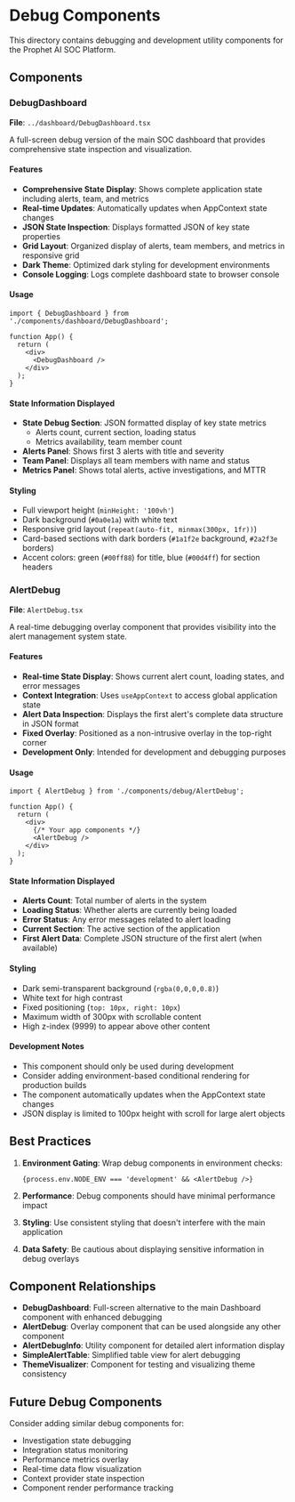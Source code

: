 # Debug Components

This directory contains debugging and development utility components for the Prophet AI SOC Platform.

## Components

### DebugDashboard

**File**: `../dashboard/DebugDashboard.tsx`

A full-screen debug version of the main SOC dashboard that provides comprehensive state inspection and visualization.

#### Features

- **Comprehensive State Display**: Shows complete application state including alerts, team, and metrics
- **Real-time Updates**: Automatically updates when AppContext state changes
- **JSON State Inspection**: Displays formatted JSON of key state properties
- **Grid Layout**: Organized display of alerts, team members, and metrics in responsive grid
- **Dark Theme**: Optimized dark styling for development environments
- **Console Logging**: Logs complete dashboard state to browser console

#### Usage

```tsx
import { DebugDashboard } from './components/dashboard/DebugDashboard';

function App() {
  return (
    <div>
      <DebugDashboard />
    </div>
  );
}
```

#### State Information Displayed

- **State Debug Section**: JSON formatted display of key state metrics
  - Alerts count, current section, loading status
  - Metrics availability, team member count
- **Alerts Panel**: Shows first 3 alerts with title and severity
- **Team Panel**: Displays all team members with name and status
- **Metrics Panel**: Shows total alerts, active investigations, and MTTR

#### Styling

- Full viewport height (`minHeight: '100vh'`)
- Dark background (`#0a0e1a`) with white text
- Responsive grid layout (`repeat(auto-fit, minmax(300px, 1fr))`)
- Card-based sections with dark borders (`#1a1f2e` background, `#2a2f3e` borders)
- Accent colors: green (`#00ff88`) for title, blue (`#00d4ff`) for section headers

### AlertDebug

**File**: `AlertDebug.tsx`

A real-time debugging overlay component that provides visibility into the alert management system state.

#### Features

- **Real-time State Display**: Shows current alert count, loading states, and error messages
- **Context Integration**: Uses `useAppContext` to access global application state
- **Alert Data Inspection**: Displays the first alert's complete data structure in JSON format
- **Fixed Overlay**: Positioned as a non-intrusive overlay in the top-right corner
- **Development Only**: Intended for development and debugging purposes

#### Usage

```tsx
import { AlertDebug } from './components/debug/AlertDebug';

function App() {
  return (
    <div>
      {/* Your app components */}
      <AlertDebug />
    </div>
  );
}
```

#### State Information Displayed

- **Alerts Count**: Total number of alerts in the system
- **Loading Status**: Whether alerts are currently being loaded
- **Error Status**: Any error messages related to alert loading
- **Current Section**: The active section of the application
- **First Alert Data**: Complete JSON structure of the first alert (when available)

#### Styling

- Dark semi-transparent background (`rgba(0,0,0,0.8)`)
- White text for high contrast
- Fixed positioning (`top: 10px, right: 10px`)
- Maximum width of 300px with scrollable content
- High z-index (9999) to appear above other content

#### Development Notes

- This component should only be used during development
- Consider adding environment-based conditional rendering for production builds
- The component automatically updates when the AppContext state changes
- JSON display is limited to 100px height with scroll for large alert objects

## Best Practices

1. **Environment Gating**: Wrap debug components in environment checks:
   ```tsx
   {process.env.NODE_ENV === 'development' && <AlertDebug />}
   ```

2. **Performance**: Debug components should have minimal performance impact
3. **Styling**: Use consistent styling that doesn't interfere with the main application
4. **Data Safety**: Be cautious about displaying sensitive information in debug overlays

## Component Relationships

- **DebugDashboard**: Full-screen alternative to the main Dashboard component with enhanced debugging
- **AlertDebug**: Overlay component that can be used alongside any other component
- **AlertDebugInfo**: Utility component for detailed alert information display
- **SimpleAlertTable**: Simplified table view for alert debugging
- **ThemeVisualizer**: Component for testing and visualizing theme consistency

## Future Debug Components

Consider adding similar debug components for:
- Investigation state debugging
- Integration status monitoring
- Performance metrics overlay
- Real-time data flow visualization
- Context provider state inspection
- Component render performance tracking